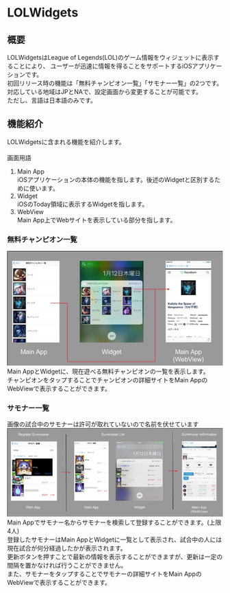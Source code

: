 # LOLWidgets
## 概要
LOLWidgetsはLeague of Legends(LOL)のゲーム情報をウィジェットに表示することにより、
ユーザーが迅速に情報を得ることをサポートするiOSアプリケーションです。<br/>
初回リリース時の機能は「無料チャンピオン一覧」「サモナー一覧」の2つです。<br/>
対応している地域はJPとNAで、設定画面から変更することが可能です。<br/>
ただし、言語は日本語のみです。<br/>

## 機能紹介
LOLWidgetsに含まれる機能を紹介します。<br/>
<br/>
画面用語
1. Main App<br/>
iOSアプリケーションの本体の機能を指します。後述のWidgetと区別するために使います。
1. Widget<br/>
iOSのToday領域に表示するWidgetを指します。
1. WebView<br/>
Main App上でWebサイトを表示している部分を指します。

### 無料チャンピオン一覧
<img src="images/freetoplay1.jpg"><br/>
Main AppとWidgetに、現在遊べる無料チャンピオンの一覧を表示します。<br/>
チャンピオンをタップすることでチャンピオンの詳細サイトをMain AppのWebViewで表示することができます。

### サモナー一覧
画像の試合中のサモナーは許可が取れていないので名前を伏せています<br/>
<img src="images/currentgame1.jpg"><br/>
Main Appでサモナー名からサモナーを検索して登録することができます。(上限4人)<br/>
登録したサモナーはMain AppとWidgetに一覧として表示され、試合中の人には現在試合が何分経過したかが表示されます。<br/>
更新ボタンを押すことで最新の情報を表示することができますが、更新は一定の間隔を置かなければ行うことができません。<br/>
また、サモナーをタップすることでサモナーの詳細サイトをMain AppのWebViewで表示することができます。
